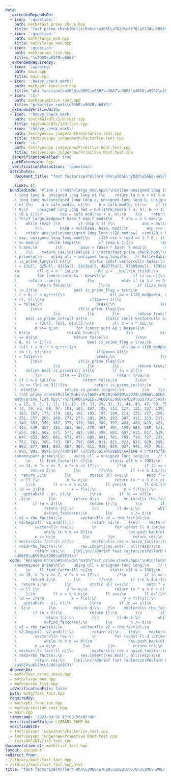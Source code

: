 ```yaml
---
data:
  _extendedDependsOn:
  - icon: ':question:'
    path: math/fast_prime_check.hpp
    title: "fast prime check(MillerRabin\u306E\u7D20\u6570\u5224\u5B9A\u6CD5)"
  - icon: ':question:'
    path: math/large_mod.hpp
    title: math/large_mod.hpp
  - icon: ':question:'
    path: math/prime_list.hpp
    title: "\u7D20\u6570\u8868"
  _extendedRequiredBy:
  - icon: ':warning:'
    path: main.cpp
    title: main.cpp
  - icon: ':heavy_check_mark:'
    path: math/phi_function.hpp
    title: "phi function(\u30C8\u30FC\u30B7\u30A7\u30F3\u30C8\u95A2\u6570)"
  - icon: ':x:'
    path: math/primitive_root.hpp
    title: "primitive root(\u539F\u59CB\u6839)"
  _extendedVerifiedWith:
  - icon: ':heavy_check_mark:'
    path: test/AOJ/NTL/1/D.test.cpp
    title: test/AOJ/NTL/1/D.test.cpp
  - icon: ':heavy_check_mark:'
    path: test/yosupo judge/math/Factorize.test.cpp
    title: test/yosupo judge/math/Factorize.test.cpp
  - icon: ':x:'
    path: test/yosupo judge/new/Primitive Root.test.cpp
    title: test/yosupo judge/new/Primitive Root.test.cpp
  _isVerificationFailed: true
  _pathExtension: hpp
  _verificationStatusIcon: ':question:'
  attributes:
    document_title: "fast factorize(Pollard Rho\u306E\u7D20\u56E0\u6570\u5206\u89E3\
      )"
    links: []
  bundledCode: "#line 1 \"math/large_mod.hpp\"\ninline unsigned long long safe_mod(unsigned\
    \ long long a, unsigned long long m) {\n    return (a % m + m) % m;\n}\nunsigned\
    \ long long mul(unsigned long long a, unsigned long long b, unsigned long long\
    \ m) {\n    a = safe_mod(a, m);\n    b = safe_mod(b, m);\n    if (b == 0) return\
    \ 0;\n    unsigned long long res = mul(safe_mod(a + a, m), b >> 1, m);\n    if\
    \ (b & 1){\n        res = safe_mod(res + a, m);\n    }\n    return res;\n}\ntemplate<typename\
    \ T>\nT large_modpow(T base,T exp,T mod){\n    T ans = 1 % mod;\n    base %= mod;\n\
    \    while (exp) {\n        if (exp & 1) {\n            ans = mul(ans, base, mod);\n\
    \        }\n        base = mul(base, base, mod);\n        exp >>= 1;\n    }\n\
    \    return ans;\n}\n\nunsigned long long i128_modpow(__uint128_t base, __uint128_t\
    \ exp, unsigned long long mod){\n    i128 res = (mod == 1 ? 0 : 1);\n    base\
    \ %= mod;\n    while (exp){\n        if (exp & 1){\n            res = (res * base)\
    \ % mod;\n        }\n        base = (base * base) % mod;\n        exp >>= 1;\n\
    \    }\n    return res;\n}\n#line 3 \"math/fast_prime_check.hpp\"\n\nnamespace\
    \ prime\n{\n    using ull = unsigned long long;\n    // MillerRabin\n    bool\
    \ is_prime_long(ull n){\n        static const vector<ull> bases \n           \
    \ = {2ull, 325ull, 9375ull, 28178ull, 450775ull, 9780504ull, 1795265022ull};\n\
    \n        ull d = n ^ 1uL;\n        ull q = __builtin_ctz(d);\n        d >>= q;\n\
    \n        for (const auto &a : bases){\n            if (a == n){\n           \
    \     return true;\n            }\n            else if (a % n == 0){\n       \
    \         return false;\n            }\n\n            if (i128_modpow(a, d, n)\
    \ != 1){\n                bool is_prime_flag = true;\n                for (ull\
    \ r = 0; r < q;r++){\n                    ull pw = i128_modpow(a, d * (1uL <<\
    \ r), n);\n\n                    if(pw==n-1){\n                        is_prime_flag\
    \ = false;\n                        break;\n                    }\n          \
    \      }\n\n                if(is_prime_flag){\n                    return false;\n\
    \                }\n            }\n        }\n        return true;\n    }\n\n\
    \    bool is_prime_int(ull n){\n        static const vector<ull> bases \n    \
    \        = {2ull, 7ull, 61ull};\n\n        ull d = n ^ 1uL;\n        ull q = __builtin_ctzll(d);\n\
    \        d >>= q;\n        for (const auto &a : bases){\n            if (a ==\
    \ n){\n                return true;\n            }\n            else if (a % n\
    \ == 0){\n                return false;\n            }\n\n            if (i128_modpow(a,\
    \ d, n) != 1){\n                bool is_prime_flag = true;\n                for\
    \ (ull r = 0; r < q;r++){\n                    ull pw = i128_modpow(a, d * (1uL\
    \ << r), n);\n\n                    if(pw==n-1){\n                        is_prime_flag\
    \ = false;\n                        break;\n                    }\n          \
    \      }\n\n                if(is_prime_flag){\n                    return false;\n\
    \                }\n            }\n        }\n        return true;\n    }\n\n\
    \    inline bool is_prime(ull n){\n        if (n < 2){\n            return false;\n\
    \        }\n        if(n == 2){\n            return true;\n        }\n       \
    \ if (~n & 1uL){\n            return false;\n        }\n\n        \n        if\
    \ (n <= (1uL << 31)){\n            return is_prime_int(n);\n        }\n      \
    \  else{\n            return is_prime_long(n);\n        }\n    }\n};\n///@brief\
    \ fast prime check(MillerRabin\u306E\u7D20\u6570\u5224\u5B9A\u6CD5)\n#line 1 \"\
    math/prime_list.hpp\"\n//1000\u4EE5\u4E0B\u306E\u7D20\u6570\nconstexpr int prime_list1000[]\
    \ = {2, 3, 5, 7, 11, 13, 17, 19, 23, 29, 31, 37, 41, 43, 47, 53, 59, 61, 67, 71,\
    \ 73, 79, 83, 89, 97, 101, 103, 107, 109, 113, 127, 131, 137, 139, 149, 151, 157,\
    \ 163, 167, 173, 179, 181, 191, 193, 197, 199, 211, 223, 227, 229, 233, 239, 241,\
    \ 251, 257, 263, 269, 271, 277, 281, 283, 293, 307, 311, 313, 317, 331, 337, 347,\
    \ 349, 353, 359, 367, 373, 379, 383, 389, 397, 401, 409, 419, 421, 431, 433, 439,\
    \ 443, 449, 457, 461, 463, 467, 479, 487, 491, 499, 503, 509, 521, 523, 541, 547,\
    \ 557, 563, 569, 571, 577, 587, 593, 599, 601, 607, 613, 617, 619, 631, 641, 643,\
    \ 647, 653, 659, 661, 673, 677, 683, 691, 701, 709, 719, 727, 733, 739, 743, 751,\
    \ 757, 761, 769, 773, 787, 797, 809, 811, 821, 823, 827, 829, 839, 853, 857, 859,\
    \ 863, 877, 881, 883, 887, 907, 911, 919, 929, 937, 941, 947, 953, 967, 971, 977,\
    \ 983, 991, 997};\n///@brief \u7D20\u6570\u8868\n#line 4 \"math/fast_fact.hpp\"\
    \nnamespace prime\n{\n    using ull = unsigned long long;\n    // Rho factorize\n\
    \    \n    ll find_factor(ll n){\n        static ull v = 7001;\n        v ^= v\
    \ << 13, v ^= v >> 7, v ^= v << 17;\n        /*\n        if (n == 4){\n      \
    \      return 2;\n        }\n        */\n\n        if (~n & 1uL){\n          \
    \  return 2;\n        }\n        static ull c=v;\n        auto f = [&](i128 x)\
    \ -> ll {\n            x %= n;\n            return (x * x % n + c) % n;\n    \
    \    };\n        ll x = v % n;\n        ll y=x;\n        ll d=1;\n\n        while\
    \ (d == 1){\n            x = f(x);\n            y = f(f(y));\n            d =\
    \ __gcd(abs(x - y), n);\n        }\n\n        if (d == n){\n            return\
    \ -1;\n        }\n        return d;\n    }\n    vector<ll> rho_fact(ll&n){\n \
    \       if (n < 2){\n            return {};\n        }\n        if(is_prime(n)){\n\
    \            return {n};\n        }\n        ll d=-1;\n        while (d == -1){\n\
    \            d=find_factor(n);\n        }\n        n /= d;\n        vector<ll>\
    \ v1 = rho_fact(n);\n        vector<ll> v2 = rho_fact(d);\n        v1.insert(v1.end(),\
    \ v2.begin(), v2.end());\n        return v1;\n    }\n\n    vector<ll> naive_fact(ll&n){\n\
    \        vector<ll> res;\n        \n        for (const ll d :prime_list1000){\n\
    \            while (n % d == 0){\n                res.push_back(d);\n        \
    \        n /= d;\n            }\n        }\n        return res;\n    }\n\n   \
    \ vector<ll> fact(ll n){\n        vector<ll> res = naive_fact(n);\n        vector<ll>\
    \ res2=rho_fact(n);\n        res.insert(res.end(), all(res2));\n        sort(all(res));\n\
    \        return res;\n    }\n};\n///@brief fast factorize(Pollard Rho\u306E\u7D20\
    \u56E0\u6570\u5206\u89E3)\n"
  code: "#pragma once\n#include\"math/fast_prime_check.hpp\"\n#include\"math/prime_list.hpp\"\
    \nnamespace prime\n{\n    using ull = unsigned long long;\n    // Rho factorize\n\
    \    \n    ll find_factor(ll n){\n        static ull v = 7001;\n        v ^= v\
    \ << 13, v ^= v >> 7, v ^= v << 17;\n        /*\n        if (n == 4){\n      \
    \      return 2;\n        }\n        */\n\n        if (~n & 1uL){\n          \
    \  return 2;\n        }\n        static ull c=v;\n        auto f = [&](i128 x)\
    \ -> ll {\n            x %= n;\n            return (x * x % n + c) % n;\n    \
    \    };\n        ll x = v % n;\n        ll y=x;\n        ll d=1;\n\n        while\
    \ (d == 1){\n            x = f(x);\n            y = f(f(y));\n            d =\
    \ __gcd(abs(x - y), n);\n        }\n\n        if (d == n){\n            return\
    \ -1;\n        }\n        return d;\n    }\n    vector<ll> rho_fact(ll&n){\n \
    \       if (n < 2){\n            return {};\n        }\n        if(is_prime(n)){\n\
    \            return {n};\n        }\n        ll d=-1;\n        while (d == -1){\n\
    \            d=find_factor(n);\n        }\n        n /= d;\n        vector<ll>\
    \ v1 = rho_fact(n);\n        vector<ll> v2 = rho_fact(d);\n        v1.insert(v1.end(),\
    \ v2.begin(), v2.end());\n        return v1;\n    }\n\n    vector<ll> naive_fact(ll&n){\n\
    \        vector<ll> res;\n        \n        for (const ll d :prime_list1000){\n\
    \            while (n % d == 0){\n                res.push_back(d);\n        \
    \        n /= d;\n            }\n        }\n        return res;\n    }\n\n   \
    \ vector<ll> fact(ll n){\n        vector<ll> res = naive_fact(n);\n        vector<ll>\
    \ res2=rho_fact(n);\n        res.insert(res.end(), all(res2));\n        sort(all(res));\n\
    \        return res;\n    }\n};\n///@brief fast factorize(Pollard Rho\u306E\u7D20\
    \u56E0\u6570\u5206\u89E3)"
  dependsOn:
  - math/fast_prime_check.hpp
  - math/large_mod.hpp
  - math/prime_list.hpp
  isVerificationFile: false
  path: math/fast_fact.hpp
  requiredBy:
  - math/phi_function.hpp
  - math/primitive_root.hpp
  - main.cpp
  timestamp: '2023-03-01 17:03:56+09:00'
  verificationStatus: LIBRARY_SOME_WA
  verifiedWith:
  - test/yosupo judge/math/Factorize.test.cpp
  - test/yosupo judge/new/Primitive Root.test.cpp
  - test/AOJ/NTL/1/D.test.cpp
documentation_of: math/fast_fact.hpp
layout: document
redirect_from:
- /library/math/fast_fact.hpp
- /library/math/fast_fact.hpp.html
title: "fast factorize(Pollard Rho\u306E\u7D20\u56E0\u6570\u5206\u89E3)"
---
```

